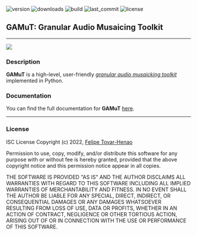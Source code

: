 ![version](https://img.shields.io/pypi/v/gamut)
![downloads](https://img.shields.io/pypi/dm/gamut)
![build](https://img.shields.io/github/actions/workflow/status/felipetovarhenao/gamut/test.yaml?label=test)
![last_commit](https://img.shields.io/github/last-commit/felipetovarhenao/gamut)
![license](https://img.shields.io/pypi/l/gamut)

## **GAMuT: Granular Audio Musaicing Toolkit**

---
<img src="https://felipetovarhenao.github.io/gamut/_images/gamut-logo.png" maxheight="500" width="auto">

### **Description**

**GAMuT** is a high-level, user-friendly [_granular audio musaicking toolkit_](https://www.francoispachet.fr/musaicing/) implemented in Python.

### **Documentation**  

You can find the full documentation for **GAMuT** [here](https://felipetovarhenao.github.io/gamut).

---

### **License**

ISC License
Copyright (c) 2022, [Felipe Tovar-Henao](https://www.felipe-tovar-henao.com/)

Permission to use, copy, modify, and/or distribute this software for any purpose with or without fee is hereby granted, provided that the above copyright notice and this permission notice appear in all copies.

THE SOFTWARE IS PROVIDED "AS IS" AND THE AUTHOR DISCLAIMS ALL WARRANTIES WITH REGARD TO THIS SOFTWARE INCLUDING ALL IMPLIED WARRANTIES OF MERCHANTABILITY AND FITNESS. IN NO EVENT SHALL THE AUTHOR BE LIABLE FOR ANY SPECIAL, DIRECT, INDIRECT, OR CONSEQUENTIAL DAMAGES OR ANY DAMAGES WHATSOEVER RESULTING FROM LOSS OF USE, DATA OR PROFITS, WHETHER IN AN ACTION OF CONTRACT, NEGLIGENCE OR OTHER TORTIOUS ACTION, ARISING OUT OF OR IN CONNECTION WITH THE USE OR PERFORMANCE OF THIS SOFTWARE.